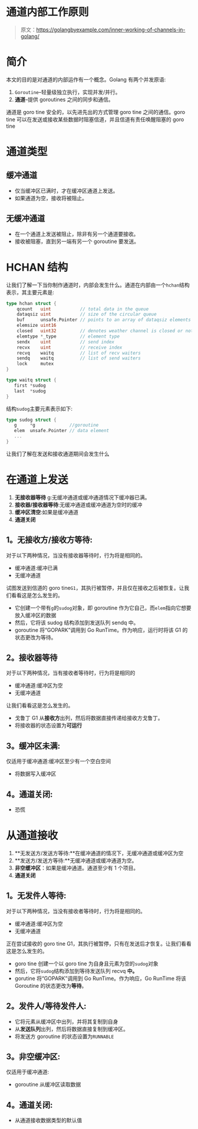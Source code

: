 # 通道内部工作原则

> 原文：<https://golangbyexample.com/inner-working-of-channels-in-golang/>

# **简介**

本文的目的是对通道的内部运作有一个概念。Golang 有两个并发原语:

1.  `Goroutine`–轻量级独立执行，实现并发/并行。
2.  **通道**–提供 goroutines 之间的同步和通信。

通道是 goro tine 安全的，以先进先出的方式管理 goro tine 之间的通信。goro tine 可以在发送或接收某些数据时阻塞信道，并且信道有责任唤醒阻塞的 goro tine

# **通道类型**

## **缓冲通道**

*   仅当缓冲区已满时，才在缓冲区通道上发送。
*   如果通道为空，接收将被阻止。

## **无缓冲通道**

*   在一个通道上发送被阻止，除非有另一个通道要接收。
*   接收被阻塞，直到另一端有另一个 goroutine 要发送。

# **HCHAN 结构**

让我们了解一下当你制作通道时，内部会发生什么。通道在内部由一个`hchan`结构表示，其主要元素是:

```go
type hchan struct {
    qcount   uint           // total data in the queue
    dataqsiz uint           // size of the circular queue
    buf      unsafe.Pointer // points to an array of dataqsiz elements
    elemsize uint16
    closed   uint32         // denotes weather channel is closed or not
    elemtype *_type         // element type
    sendx    uint           // send index
    recvx    uint           // receive index
    recvq    waitq          // list of recv waiters
    sendq    waitq          // list of send waiters
    lock     mutex
}

type waitq struct {
   first *sudog
   last  *sudog
}
```

结构`sudog`主要元素表示如下:

```go
type sudog struct {
   g     *g             //goroutine
   elem  unsafe.Pointer // data element 
   ...
}
```

让我们了解在发送和接收通道期间会发生什么

# **在通道上发送**

1.  **无接收器等待** g:无缓冲通道或缓冲通道情况下缓冲器已满。
2.  **接收器/接收器等待**:无缓冲通道或缓冲通道为空时的缓冲
3.  **缓冲区清空**:如果是缓冲通道
4.  **通道关闭**

## **1。无接收方/接收方等待:**

对于以下两种情况，当没有接收器等待时，行为将是相同的。

*   缓冲通道:缓冲已满
*   无缓冲通道

试图发送到信道的 goro tine`G1`，其执行被暂停，并且仅在接收之后被恢复。让我们看看这是怎么发生的。

*   它创建一个带有`g`的`sudog`对象，即 goroutine 作为它自己，而`elem`指向它想要放入缓冲区的数据
*   然后，它将该 sudog 结构添加到发送队列 sendq 中。
*   goroutine 将“GOPARK”调用到 Go RunTime。作为响应，运行时将该 G1 的状态更改为等待。

## **2。接收器等待**

对于以下两种情况，当有接收者等待时，行为将是相同的

*   缓冲通道:缓冲区为空
*   无缓冲通道

让我们看看这是怎么发生的。

*   戈鲁丁 G1 从**接收方**出列，然后将数据直接传递给接收方戈鲁丁。
*   将接收器的状态设置为**可运行**

## **3。缓冲区未满:**

仅适用于缓冲通道:缓冲区至少有一个空白空间

*   将数据写入缓冲区

## **4。通道关闭:**

*   恐慌

# **从通道接收**

1.  **无发送方/发送方等待:**在缓冲通道的情况下，无缓冲通道或缓冲区为空
2.  **发送方/发送方等待:**无缓冲通道或缓冲通道为空。
3.  **非空缓冲区**：如果是缓冲通道。通道至少有 1 个项目。
4.  **通道关闭**

## **1。无发件人等待:**

对于以下两种情况，当没有接收者等待时，行为将是相同的。

*   缓冲通道:缓冲区为空
*   无缓冲通道

正在尝试接收的 goro tine G1，其执行被暂停，只有在发送后才恢复。让我们看看这是怎么发生的。

*   goro tine 创建一个以 goro tine 为自身且元素为空的`sudog`对象
*   然后，它将`sudog`结构添加到等待发送队列 recvq **中。**
*   gorutine 将“GOPARK”调用到 Go RunTime。作为响应，Go RunTime 将该 Goroutine 的状态更改为**等待**。

## **2。发件人/等待发件人:**

*   它将元素从缓冲区中出列，并将其复制到自身
*   从**发送队列**出列，然后将数据直接复制到缓冲区。
*   将发送方 goroutine 的状态设置为`RUNNABLE`

## **3。非空缓冲区:**

仅适用于缓冲通道:

*   goroutine 从缓冲区读取数据

## **4。通道关闭:**

*   从通道接收数据类型的默认值